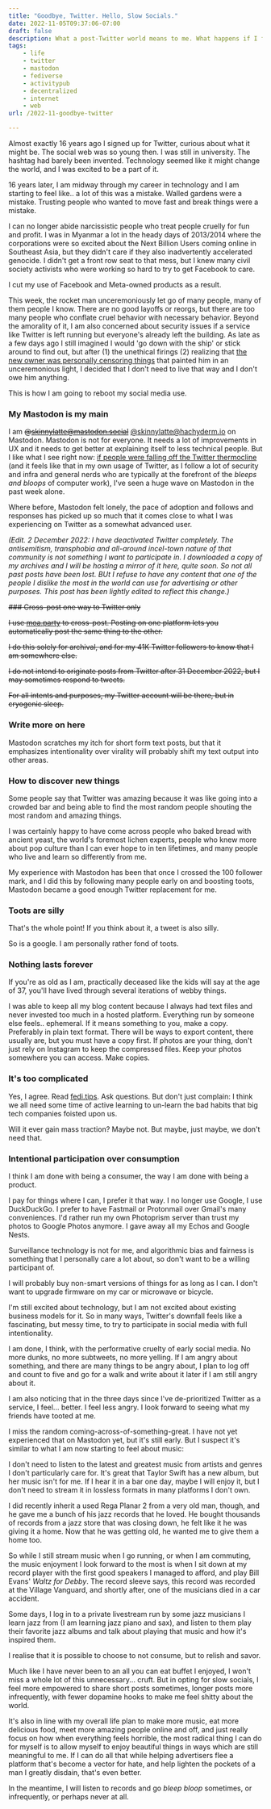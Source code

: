 ```yaml
---
title: "Goodbye, Twitter. Hello, Slow Socials."
date: 2022-11-05T09:37:06-07:00
draft: false
description: What a post-Twitter world means to me. What happens if I focus on intentionality over virality? Slow socials, just like slow food. 
tags: 
    - life
    - twitter
    - mastodon
    - fediverse
    - activitypub
    - decentralized
    - internet
    - web
url: /2022-11-goodbye-twitter

---
```


Almost exactly 16 years ago I signed up for Twitter, curious about what it might be. The social web was so young then. I was still in university. The hashtag had barely been invented. Technology seemed like it might change the world, and I was excited to be a part of it.

16 years later, I am midway through my career in technology and I am starting to feel like.. a lot of this was a mistake. Walled gardens were a mistake. Trusting people who wanted to move fast and break things were a mistake. 

I can no longer abide narcissistic people who treat people cruelly for fun and profit. I was in Myanmar a lot in the heady days of 2013/2014 where the corporations were so excited about the Next Billion Users coming online in Southeast Asia, but they didn't care if they also inadvertently accelerated genocide. I didn't get a front row seat to that mess, but I knew many civil society activists who were working so hard to try to get Facebook to care.

I cut my use of Facebook and Meta-owned products as a result.

This week, the rocket man unceremoniously let go of many people, many of them people I know. There are no good layoffs or reorgs, but there are too many people who conflate cruel behavior with necessary behavior. Beyond the amorality of it, I am also concerned about security issues if a service like Twitter is left running but everyone's already left the building. As late as a few days ago I still imagined I would 'go down with the ship' or stick around to find out, but after (1) the unethical firings (2) realizing that [the new owner was personally censoring things](https://twitter.com/skinnylatte/status/1588548314785808385?s=20&t=fquh28f2DZ3sMWhzg-_q7A) that painted him in an unceremonious light, I decided that I don't need to live that way and I don't owe him anything.

This is how I am going to reboot my social media use.

### My Mastodon is my main

I am ~~@skinnylatte@mastodon.social~~ [@skinnylatte@hachyderm.io](https://hachyderm.io/@skinnylatte)  on Mastodon. Mastodon is not for everyone. It needs a lot of improvements in UX and it needs to get better at explaining itself to less technical people. But I like what I see right now: [if people were falling off the Twitter thermocline](https://mastodon.social/@garius/109279394369832433) (and it feels like that in my own usage of Twitter, as I follow a lot of security and infra and general nerds who are typically at the forefront of the *bleeps and bloops* of computer work), I've seen a huge wave on Mastodon in the past week alone.

Where before, Mastodon felt lonely, the pace of adoption and follows and responses has picked up so much that it comes close to what I was experiencing on Twitter as a somewhat advanced user.

_(Edit. 2 December 2022: I have deactivated Twitter completely. The antisemitism, transphobia and all-around incel-town nature of that community is not something I want to participate in. I downloaded a copy of my archives and I will be hosting a mirror of it here, quite soon. So not all past posts have been lost. BUt I refuse to have any content that one of the people I dislike the most in the world can use for advertising or other purposes. This post has been lightly edited to reflect this change.)_

~~### Cross-post one way to Twitter only~~

~~I use [moa.party](https://moa.party) to cross-post. Posting on one platform lets you automatically post the same thing to the other.~~ 

~~I do this solely for archival, and for my 41K Twitter followers to know that I am somewhere else.~~ 

~~I do not intend to originate posts from Twitter after 31 December 2022, but I may sometimes respond to tweets.~~

~~For all intents and purposes, my Twitter account will be there, but in cryogenic sleep.~~

### Write more on here

Mastodon scratches my itch for short form text posts, but that it emphasizes intentionality over virality will probably shift my text output into other areas.

### How to discover new things

Some people say that Twitter was amazing because it was like going into a crowded bar and being able to find the most random people shouting the most random and amazing things.

I was certainly happy to have come across people who baked bread with ancient yeast, the world's foremost lichen experts, people who knew more about pop culture than I can ever hope to in ten lifetimes, and many people who live and learn so differently from me.

My experience with Mastodon has been that once I crossed the 100 follower mark, and I did this by following many people early on and boosting toots, Mastodon became a good enough Twitter replacement for me.

### Toots are silly

That's the whole point! If you think about it, a tweet is also silly. 

So is a google. I am personally rather fond of toots.

### Nothing lasts forever

If you're as old as I am, practically deceased like the kids will say at the age of 37, you'll have lived through several iterations of webby things. 

I was able to keep all my blog content because I always had text files and never invested too much in a hosted platform. Everything run by someone else feels.. ephemeral. If it means something to you, make a copy. Preferably in plain text format. There will be ways to export content, there usually are, but you must have a copy first. If photos are your thing, don't just rely on Instagram to keep the compressed files. Keep your photos somewhere you can access. Make copies.

### It's too complicated

Yes, I agree. Read [fedi.tips](https://fedi.tips/how-to-use-mastodon-and-the-fediverse-basic-tips/). Ask questions. But don't just complain: I think we all need some time of active learning to un-learn the bad habits that big tech companies foisted upon us. 

Will it ever gain mass traction? Maybe not. But maybe, just maybe, we don't need that.

### Intentional participation over consumption

I think I am done with being a consumer, the way I am done with being a product. 

I pay for things where I can, I prefer it that way. I no longer use Google, I use DuckDuckGo. I prefer to have Fastmail or Protonmail over Gmail's many conveniences. I'd rather run my own Photoprism server than trust my photos to Google Photos anymore. I gave away all my Echos and Google Nests. 

Surveillance technology is not for me, and algorithmic bias and fairness is something that I personally care a lot about, so don't want to be a willing participant of.

I will probably buy non-smart versions of things for as long as I can. I don't want to upgrade firmware on my car or microwave or bicycle.

I'm still excited about technology, but I am not excited about existing business models for it. So in many ways, Twitter's downfall feels like a fascinating, but messy time, to try to participate in social media with full intentionality.

I am done, I think, with the performative cruelty of early social media. No more dunks, no more subtweets, no more yelling. If I am angry about something, and there are many things to be angry about, I plan to log off and count to five and go for a walk and write about it later if I am still angry about it.

I am also noticing that in the three days since I've de-prioritized Twitter as a service, I feel... better. I feel less angry. I look forward to seeing what my friends have tooted at me. 

I miss the random coming-across-of-something-great. I have not yet experienced that on Mastodon yet, but it's still early. But I suspect it's similar to what I am now starting to feel about music:

I don't need to listen to the latest and greatest music from artists and genres I don't particularly care for. It's great that Taylor Swift has a new album, but her music isn't for me. If I hear it in a bar one day, maybe I will enjoy it, but I don't need to stream it in lossless formats in many platforms I don't own. 

I did recently inherit a used Rega Planar 2 from a very old man, though, and he gave me a bunch of his jazz records that he loved. He bought thousands of records from a jazz store that was closing down, he felt like it he was giving it a home. Now that he was getting old, he wanted me to give them a home too.

So while I still stream music when I go running, or when I am commuting, the music enjoyment I look forward to the most is when I sit down at my record player with the first good speakers I managed to afford, and play Bill Evans' *Waltz for Debby*. The record sleeve says, this record was recorded at the Village Vanguard, and shortly after, one of the musicians died in a car accident. 

Some days, I log in to a private livestream run by some jazz musicians I learn jazz from (I am learning jazz piano and sax), and listen to them play their favorite jazz albums and talk about playing that music and how it's inspired them.

I realise that it is possible to choose to not consume, but to relish and savor.

Much like I have never been to an all you can eat buffet I enjoyed, I won't miss a whole lot of this unnecessary... cruft. But in opting for slow socials, I feel more empowered to share short posts sometimes, longer posts more infrequently, with fewer dopamine hooks to make me feel shitty about the world.

It's also in line with my overall life plan to make more music, eat more delicious food, meet more amazing people online and off, and just really focus on how when everything feels horrible, the most radical thing I can do for myself is to allow myself to enjoy beautiful things in ways which are still meaningful to me. If I can do all that while helping advertisers flee a platform that's become a vector for hate, and help lighten the pockets of a man I greatly disdain, that's even better.

In the meantime, I will listen to records and go *bleep bloop* sometimes, or infrequently, or perhaps never at all.
